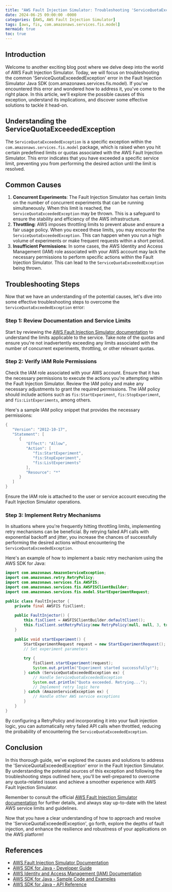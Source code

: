 ```yaml
---
title: "AWS Fault Injection Simulator: Troubleshooting 'ServiceQuotaExceededException' Errors"
date: 2024-06-25 09:00:00 -0000
categories: [AWS, AWS Fault Injection Simulator]
tags: [aws, fis, com.amazonaws.services.fis.model]
mermaid: true
toc: true
---
```



## Introduction
Welcome to another exciting blog post where we delve deep into the world of AWS Fault Injection Simulator. Today, we will focus on troubleshooting the common 'ServiceQuotaExceededException' error in the Fault Injection Simulator Java SDK (com.amazonaws.services.fis.model). If you've encountered this error and wondered how to address it, you've come to the right place. In this article, we'll explore the possible causes of this exception, understand its implications, and discover some effective solutions to tackle it head-on.

## Understanding the ServiceQuotaExceededException
The `ServiceQuotaExceededException` is a specific exception within the `com.amazonaws.services.fis.model` package, which is raised when you hit certain predefined limits or quotas associated with the AWS Fault Injection Simulator. This error indicates that you have exceeded a specific service limit, preventing you from performing the desired action until the limit is resolved.

## Common Causes
1. **Concurrent Experiments**: The Fault Injection Simulator has certain limits on the number of concurrent experiments that can be running simultaneously. When this limit is reached, the `ServiceQuotaExceededException` may be thrown. This is a safeguard to ensure the stability and efficiency of the AWS infrastructure.
2. **Throttling**: AWS imposes throttling limits to prevent abuse and ensure a fair usage policy. When you exceed these limits, you may encounter the `ServiceQuotaExceededException`. This can happen when you run a high volume of experiments or make frequent requests within a short period.
3. **Insufficient Permissions**: In some cases, the AWS Identity and Access Management (IAM) role associated with your AWS account may lack the necessary permissions to perform specific actions within the Fault Injection Simulator. This can lead to the `ServiceQuotaExceededException` being thrown.

## Troubleshooting Steps
Now that we have an understanding of the potential causes, let's dive into some effective troubleshooting steps to overcome the `ServiceQuotaExceededException` error:

### Step 1: Review Documentation and Service Limits
Start by reviewing the [AWS Fault Injection Simulator documentation](https://docs.aws.amazon.com/fis) to understand the limits applicable to the service. Take note of the quotas and ensure you're not inadvertently exceeding any limits associated with the number of concurrent experiments, throttling, or other relevant quotas.

### Step 2: Verify IAM Role Permissions
Check the IAM role associated with your AWS account. Ensure that it has the necessary permissions to execute the actions you're attempting within the Fault Injection Simulator. Review the IAM policy and make any necessary adjustments to grant the required permissions. The IAM policy should include actions such as `fis:StartExperiment`, `fis:StopExperiment`, and `fis:ListExperiments`, among others.

Here's a sample IAM policy snippet that provides the necessary permissions:

```java
{
   "Version": "2012-10-17",
   "Statement": [
      {
         "Effect": "Allow",
         "Action": [
            "fis:StartExperiment",
            "fis:StopExperiment",
            "fis:ListExperiments"
         ],
         "Resource": "*"
      }
   ]
}
```

Ensure the IAM role is attached to the user or service account executing the Fault Injection Simulator operations.

### Step 3: Implement Retry Mechanisms
In situations where you're frequently hitting throttling limits, implementing retry mechanisms can be beneficial. By retrying failed API calls with exponential backoff and jitter, you increase the chances of successfully performing the desired actions without encountering the `ServiceQuotaExceededException`.

Here's an example of how to implement a basic retry mechanism using the AWS SDK for Java:

```java
import com.amazonaws.AmazonServiceException;
import com.amazonaws.retry.RetryPolicy;
import com.amazonaws.services.fis.AWSFIS;
import com.amazonaws.services.fis.AWSFISClientBuilder;
import com.amazonaws.services.fis.model.StartExperimentRequest;

public class FaultInjector {
    private final AWSFIS fisClient;
    
    public FaultInjector() {
        this.fisClient = AWSFISClientBuilder.defaultClient();
        this.fisClient.setRetryPolicy(new RetryPolicy(null, null, 3, true));
    }
    
    public void startExperiment() {
        StartExperimentRequest request = new StartExperimentRequest();
        // Set experiment parameters
        
        try {
            fisClient.startExperiment(request);
            System.out.println("Experiment started successfully!");
        } catch (ServiceQuotaExceededException ex) {
            // Handle ServiceQuotaExceededException
            System.out.println("Quota exceeded. Retrying...");
            // Implement retry logic here
        } catch (AmazonServiceException ex) {
            // Handle other AWS service exceptions
        }
    }
}
```

By configuring a RetryPolicy and incorporating it into your fault injection logic, you can automatically retry failed API calls when throttled, reducing the probability of encountering the `ServiceQuotaExceededException`.

## Conclusion
In this thorough guide, we've explored the causes and solutions to address the 'ServiceQuotaExceededException' error in the Fault Injection Simulator. By understanding the potential sources of this exception and following the troubleshooting steps outlined here, you'll be well-prepared to overcome any quota-related issues and achieve a smoother experience with AWS Fault Injection Simulator.

Remember to consult the official [AWS Fault Injection Simulator documentation](https://docs.aws.amazon.com/fis) for further details, and always stay up-to-date with the latest AWS service limits and guidelines.

Now that you have a clear understanding of how to approach and resolve the 'ServiceQuotaExceededException', go forth, explore the depths of fault injection, and enhance the resilience and robustness of your applications on the AWS platform!

## References
- [AWS Fault Injection Simulator Documentation](https://docs.aws.amazon.com/fis)
- [AWS SDK for Java - Developer Guide](https://docs.aws.amazon.com/sdk-for-java/latest/developer-guide/welcome.html)
- [AWS Identity and Access Management (IAM) Documentation](https://docs.aws.amazon.com/iam)
- [AWS SDK for Java - Sample Code and Examples](https://github.com/awsdocs/aws-doc-sdk-examples/tree/main/javav2/example_code)
- [AWS SDK for Java - API Reference](https://sdk.amazonaws.com/java/api/latest)
